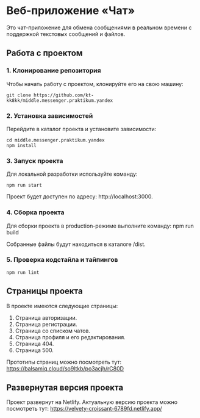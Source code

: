 # Веб-приложение «Чат»
Это чат-приложение для обмена сообщениями в реальном времени с поддержкой текстовых сообщений и файлов.

## Работа с проектом

### 1. Клонирование репозитория
Чтобы начать работу с проектом, клонируйте его на свою машину:
```
git clone https://github.com/kt-kk8kk/middle.messenger.praktikum.yandex
```

### 2. Установка зависимостей
Перейдите в каталог проекта и установите зависимости:
```
cd middle.messenger.praktikum.yandex
npm install
```

### 3. Запуск проекта
Для локальной разработки используйте команду:
```
npm run start
```

Проект будет доступен по адресу: http://localhost:3000.

### 4. Сборка проекта
Для сборки проекта в production-режиме выполните команду:
npm run build

Собранные файлы будут находиться в каталоге /dist.

### 5. Проверка кодстайла и тайпингов

```
npm run lint
```

## Страницы проекта
В проекте имеются следующие страницы:

1) Страница авторизации.
2) Страница регистрации.
3) Страница со списком чатов.
4) Страница профиля и его редактирования.
5) Страница 404.
6) Страница 500.

Прототипы страниц можно посмотреть тут: https://balsamiq.cloud/so9ltkb/po3acjh/rC80D

## Развернутая версия проекта
Проект развернут на Netlify. Актуальную версию проекта можно посмотреть тут: https://velvety-croissant-6789fd.netlify.app/
